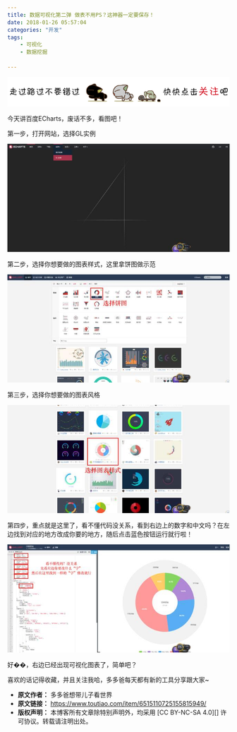 ```yaml
---
title: 数据可视化第二弹 做表不用PS？这神器一定要保存！
date: 2018-01-26 05:57:04
categories: "开发"
tags:
	- 可视化
	- 数据挖掘

---
```


![数据可视化第二弹：做表不用PS？这神器一定要保存！][PS]

今天讲百度ECharts，废话不多，看图吧！

第一步，打开网站，选择GL实例

![数据可视化第二弹：做表不用PS？这神器一定要保存！][PS 1]

第二步，选择你想要做的图表样式，这里拿饼图做示范

![数据可视化第二弹：做表不用PS？这神器一定要保存！][PS 2]

第三步，选择你想要做的图表风格

![数据可视化第二弹：做表不用PS？这神器一定要保存！][PS 3]

第四步，重点就是这里了，看不懂代码没关系，看到右边上的数字和中文吗？在左边找到对应的地方改成你要的地方，随后点击蓝色按钮运行就行啦！

![数据可视化第二弹：做表不用PS？这神器一定要保存！][PS 4]

好��，右边已经出现可视化图表了，简单吧？

喜欢的话记得收藏，并且关注我哈，多多爸每天都有新的工具分享跟大家~


[PS]: static/resources/crawler/ZMAM-MEI7-JE2M.gif
[PS 1]: static/resources/crawler/3Y7V-3IVM-VUAJ.jpg
[PS 2]: static/resources/crawler/VI3A-NB2E-FRMA.jpg
[PS 3]: static/resources/crawler/6BAQ-QJFQ-AYJR.jpg
[PS 4]: static/resources/crawler/BAA7-N2BU-Q2QR.jpg
 *  **原文作者：** 多多爸想带儿子看世界
 *  **原文链接：** https://www.toutiao.com/item/6515110725155815949/
 *  **版权声明：** 本博客所有文章除特别声明外，均采用 [CC BY-NC-SA 4.0][] 许可协议。转载请注明出处。
